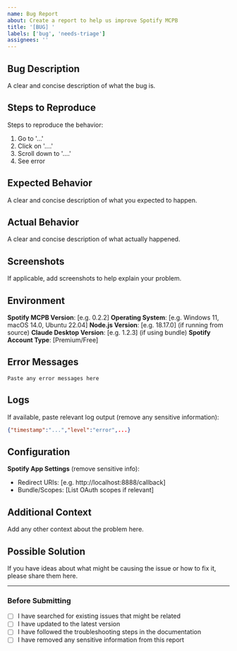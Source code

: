 ```yaml
---
name: Bug Report
about: Create a report to help us improve Spotify MCPB
title: '[BUG] '
labels: ['bug', 'needs-triage']
assignees: ''
---
```


## Bug Description
A clear and concise description of what the bug is.

## Steps to Reproduce
Steps to reproduce the behavior:
1. Go to '...'
2. Click on '....'
3. Scroll down to '....'
4. See error

## Expected Behavior
A clear and concise description of what you expected to happen.

## Actual Behavior
A clear and concise description of what actually happened.

## Screenshots
If applicable, add screenshots to help explain your problem.

## Environment
**Spotify MCPB Version**: [e.g. 0.2.2]
**Operating System**: [e.g. Windows 11, macOS 14.0, Ubuntu 22.04]
**Node.js Version**: [e.g. 18.17.0] (if running from source)
**Claude Desktop Version**: [e.g. 1.2.3] (if using bundle)
**Spotify Account Type**: [Premium/Free]

## Error Messages
```
Paste any error messages here
```

## Logs
If available, paste relevant log output (remove any sensitive information):
```json
{"timestamp":"...","level":"error",...}
```

## Configuration
**Spotify App Settings** (remove sensitive info):
- Redirect URIs: [e.g. http://localhost:8888/callback]
- Bundle/Scopes: [List OAuth scopes if relevant]

## Additional Context
Add any other context about the problem here.

## Possible Solution
If you have ideas about what might be causing the issue or how to fix it, please share them here.

---

### Before Submitting
- [ ] I have searched for existing issues that might be related
- [ ] I have updated to the latest version
- [ ] I have followed the troubleshooting steps in the documentation
- [ ] I have removed any sensitive information from this report

